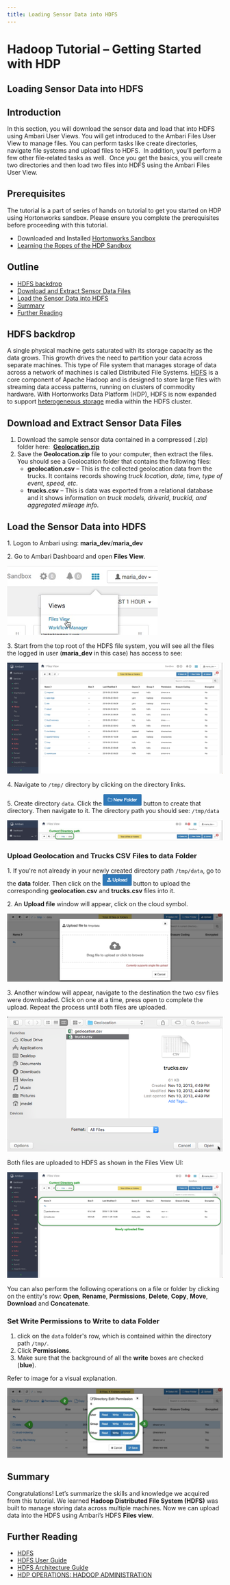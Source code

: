 ```yaml
---
title: Loading Sensor Data into HDFS
---
```


# Hadoop Tutorial – Getting Started with HDP

## Loading Sensor Data into HDFS

## Introduction

In this section, you will download the sensor data and load that into HDFS using Ambari User Views. You will get introduced to the Ambari Files User View to manage files. You can perform tasks like create directories, navigate file systems and upload files to HDFS.  In addition, you’ll perform a few other file-related tasks as well.  Once you get the basics, you will create two directories and then load two files into HDFS using the Ambari Files User View.

## Prerequisites

The tutorial is a part of series of hands on tutorial to get you started on HDP using Hortonworks sandbox. Please ensure you complete the prerequisites before proceeding with this tutorial.

- Downloaded and Installed [Hortonworks Sandbox](https://hortonworks.com/downloads/#sandbox)
- [Learning the Ropes of the HDP Sandbox](https://hortonworks.com/tutorial/learning-the-ropes-of-the-hortonworks-sandbox/)

## Outline

- [HDFS backdrop](#hdfs-backdrop)
- [Download and Extract Sensor Data Files](#download-and-extract-sensor-data-files)
- [Load the Sensor Data into HDFS](#load-the-sensor-data-into-hdfs)
- [Summary](#summary)
- [Further Reading](#further-reading)

## HDFS backdrop

A single physical machine gets saturated with its storage capacity as the data grows. This growth drives the need to partition your data across separate machines. This type of File system that manages storage of data across a network of machines is called Distributed File Systems. [HDFS](https://hortonworks.com/blog/thinking-about-the-hdfs-vs-other-storage-technologies/) is a core component of Apache Hadoop and is designed to store large files with streaming data access patterns, running on clusters of commodity hardware. With Hortonworks Data Platform (HDP), HDFS is now expanded to support [heterogeneous storage](https://hortonworks.com/blog/heterogeneous-storage-policies-hdp-2-2/) media within the HDFS cluster.

## Download and Extract Sensor Data Files

1.  Download the sample sensor data contained in a compressed (.zip) folder here:  [**Geolocation.zip**](assets/datasets/Geolocation.zip)
2.  Save the **Geolocation.zip** file to your computer, then extract the files. You should see a Geolocation folder that contains the following files:
    - **geolocation.csv** – This is the collected geolocation data from the trucks. It contains records showing _truck location, date, time, type of event, speed, etc_.
    - **trucks.csv** – This is data was exported from a relational database and it shows information on _truck models, driverid, truckid, and aggregated mileage info_.

## Load the Sensor Data into HDFS

1\.   Logon to Ambari using: **maria_dev**/**maria_dev**

2\.   Go to Ambari Dashboard and open **Files View**.

![files-view](assets/files-view.jpg)

3\.  Start from the top root of the HDFS file system, you will see all the files the logged in user (**maria_dev** in this case) has access to see:

![root-files-view](assets/root-files-view.jpg)

4\. Navigate to `/tmp/` directory by clicking on the directory links.

5\. Create directory `data`. Click the ![new_folder_icon_lab1](assets/new_folder_icon_lab1.png) button to create that directory. Then navigate to it. The directory path you should see: `/tmp/data`

![add-new-folder](assets/add-new-folder.jpg)

### Upload Geolocation and Trucks CSV Files to data Folder

1\. If you're not already in your newly created directory path `/tmp/data`, go to the **data** folder. Then click on the ![upload_icon_lab1](assets/upload_icon_lab1.png) button to upload the corresponding **geolocation.csv** and **trucks.csv** files into it.

2\. An **Upload file** window will appear, click on the cloud symbol.

![upload_file_lab1](assets/upload_file_lab1.jpg)

3\. Another window will appear, navigate to the destination the two csv files were downloaded. Click on one at a time, press open to complete the upload. Repeat the process until both files are uploaded.

![upload_file_window_lab1](assets/upload_file_window_lab1.png)

Both files are uploaded to HDFS as shown in the Files View UI:

![uploaded-files](assets/uploaded-files.jpg)

You can also perform the following operations on a file or folder by clicking on the entity's row: **Open**, **Rename**, **Permissions**, **Delete**, **Copy**, **Move**, **Download** and **Concatenate**.

### Set Write Permissions to Write to data Folder

1. click on the `data` folder's row, which is contained within the directory path `/tmp/`.
2. Click **Permissions**.
3. Make sure that the background of all the **write** boxes are checked (**blue**).

Refer to image for a visual explanation.

![edit-permissions](assets/edit-permissions.jpg)

## Summary

Congratulations! Let’s summarize the skills and knowledge we acquired from this tutorial. We learned **Hadoop Distributed File System (HDFS)** was built to manage storing data across multiple machines. Now we can upload data into the HDFS using Ambari’s HDFS **Files view**.

## Further Reading

- [HDFS](https://hortonworks.com/hadoop/hdfs/)
- [HDFS User Guide](https://hadoop.apache.org/docs/stable/hadoop-project-dist/hadoop-hdfs/HdfsUserGuide.html)
- [HDFS Architecture Guide](https://hadoop.apache.org/docs/r1.0.4/hdfs_design.html)
- [HDP OPERATIONS: HADOOP ADMINISTRATION](https://hortonworks.com/training/class/hdp-operations-hadoop-administration-fundamentals/)
